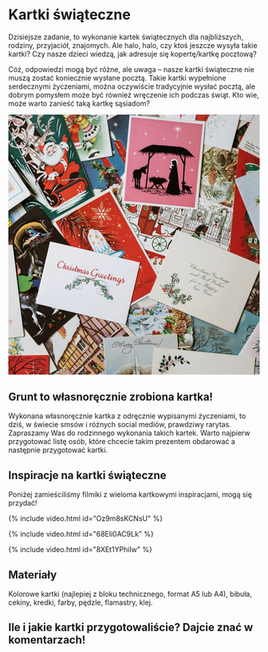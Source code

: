 # Kartki świąteczne

Dzisiejsze zadanie, to wykonanie kartek świątecznych dla najbliższych, rodziny, przyjaciół, znajomych. Ale halo, halo, czy ktoś jeszcze wysyła takie kartki? Czy nasze dzieci wiedzą, jak adresuje się kopertę/kartkę pocztową?

Cóż, odpowiedzi mogą być różne, ale uwaga – nasze kartki świąteczne nie muszą zostać koniecznie wysłane pocztą. Takie kartki wypełnione serdecznymi życzeniami, można oczywiście tradycyjnie wysłać pocztą, ale dobrym pomysłem może być również wręczenie ich podczas świąt. Kto wie, może warto zanieść taką kartkę sąsiadom?

![Zdjęcie](/img/2021-12-04.jpg)

## Grunt to własnoręcznie zrobiona kartka!

Wykonana własnoręcznie kartka z odręcznie wypisanymi życzeniami, to dziś, w świecie smsów i różnych social mediów, prawdziwy rarytas. Zapraszamy Was do rodzinnego wykonania takich kartek. Warto najpierw przygotować listę osób, które chcecie takim prezentem obdarować a następnie przygotować kartki.

## Inspiracje na kartki świąteczne

Poniżej zamieściliśmy filmiki z wieloma kartkowymi inspiracjami, mogą się przydać!

{% include video.html id="Oz9m8sKCNsU" %}

{% include video.html id="68Eli0AC9Lk" %}

{% include video.html id="8XEt1YPhiIw" %}

## Materiały

Kolorowe kartki (najlepiej z bloku technicznego, format A5 lub A4), bibuła, cekiny, kredki, farby, pędzle, flamastry, klej.

## Ile i jakie kartki przygotowaliście? Dajcie znać w komentarzach!